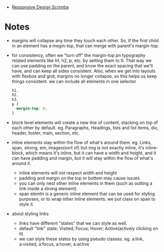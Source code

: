 - [Responsive Design Scrimba](https://scrimba.com/learn/responsive/margin-and-padding-collapsing-margins-c39EgLua)

# Notes

- margins will collapse any time they touch each other. So, if the first child in an element has a megin-top, that can merge with parent's margin-top.
- for consistency, often we "turn off" the margin-top pn typography related elements like h1, h2, p, etc. by setting them to 0. That way we can use padding on the parent, and know the exact spacing that we'll have, and can keep all sides consistent. Also, when we get into layouts with flexbox and grid, margins no longer collapse, so this helps us keep things consistent. we can include all elements in one selector

  ```css
  h1,
  h2,
  h3,
  p {
    margin-top: 0;
  }
  ```

- block level elements will create a new line of content, stacking on top of each other by default. eg. Paragraphs, Headings, lists and list items, div, header, footer, main, section, etc.
- inline elements stay within the flow of what's around them. eg. Links, span, strong, em, images(sort of) but img is not exactly inline, it's inline-block, which means it's inline, but it can have a width and height, and it can have padding and margin, but it will stay within the flow of what's around it.

  - inline elements will not respect width and height
  - padding and margin on the top or bottom may cause issues
  - you can only nest other inline elements in them (such as outting a link inside a strong element).
  - span elemtn is a generic inline element that can be used for styling purposes, or to wrap other inline elements. we put class on span to style it.

- about styling links
  - links have different "states" that we can style as well.
  - default "link" state; Visited; Focus; Hover; Active(actively clicking on it)
  - we can style these states by using pseudo classes. eg. a:link, a:visited, a:focus, a:hover, a:active
